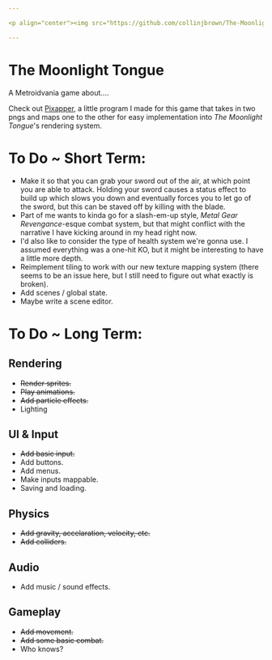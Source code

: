 ```yaml
---

<p align="center"><img src="https://github.com/collinjbrown/The-Moonlight-Tongue/blob/main/assets/sprites/readme/the_moonlight_tongue.svg" alt="The Moonlight Tongue" style="width:200px;"></p>

---
```


# The Moonlight Tongue
 A Metroidvania game about....

 Check out [Pixapper](https://github.com/collinjbrown/Pixapper), a little program I made for this game that takes in two pngs and maps one to the other for easy implementation into *The Moonlight Tongue*'s rendering system.
 
# To Do ~ Short Term:
- Make it so that you can grab your sword out of the air, at which point you are able to attack. Holding your sword causes a status effect to build up which slows you down and eventually forces you to let go of the sword, but this can be staved off by killing with the blade.
- Part of me wants to kinda go for a slash-em-up style, *Metal Gear Revengance*-esque combat system, but that might conflict with the narrative I have kicking around in my head right now.
- I'd also like to consider the type of health system we're gonna use. I assumed everything was a one-hit KO, but it might be interesting to have a little more depth.
- Reimplement tiling to work with our new texture mapping system (there seems to be an issue here, but I still need to figure out what exactly is broken).
- Add scenes / global state.
- Maybe write a scene editor.

# To Do ~ Long Term:
## Rendering
- ~~Render sprites.~~
- ~~Play animations.~~
- ~~Add particle effects.~~
- Lighting
## UI & Input
- ~~Add basic input.~~
- Add buttons.
- Add menus.
- Make inputs mappable.
- Saving and loading.
## Physics
- ~~Add gravity, accelaration, velocity, etc.~~
- ~~Add colliders.~~
## Audio
- Add music / sound effects.
## Gameplay
- ~~Add movement.~~
- ~~Add some basic combat.~~
- Who knows?
